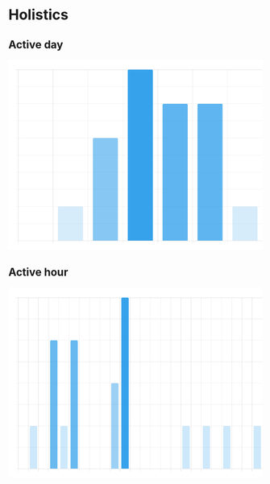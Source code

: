 
  # Holistics

  ## Active day 
  ![Active day](https://github.com/ThaiNguyenGiaBao/PNG/blob/main/completeTask/img/activeDays.png)
  
  ## Active hour
  ![Active hour](https://github.com/ThaiNguyenGiaBao/PNG/blob/main/completeTask/img/activeHours.png)

  